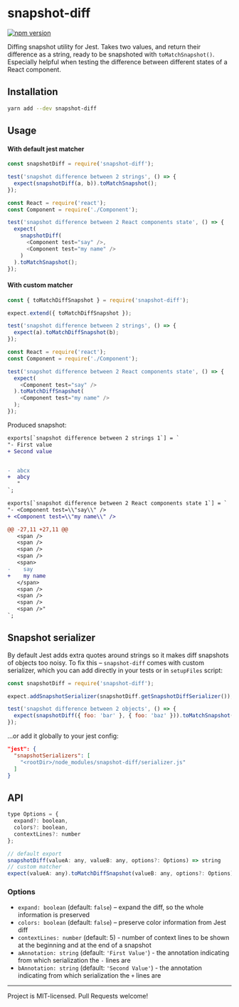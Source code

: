 # snapshot-diff
[![npm version](https://badge.fury.io/js/snapshot-diff.svg)](https://badge.fury.io/js/snapshot-diff)

Diffing snapshot utility for Jest. Takes two values, and return their difference as a string, ready to be snapshoted with `toMatchSnapshot()`.
Especially helpful when testing the difference between different states of a React component.

## Installation
```bash
yarn add --dev snapshot-diff
```

## Usage

#### With default jest matcher

```js
const snapshotDiff = require('snapshot-diff');

test('snapshot difference between 2 strings', () => {  
  expect(snapshotDiff(a, b)).toMatchSnapshot();
});

const React = require('react');
const Component = require('./Component');

test('snapshot difference between 2 React components state', () => {
  expect(
    snapshotDiff(
      <Component test="say" />,
      <Component test="my name" />
    )
  ).toMatchSnapshot();
});
```

#### With custom matcher

```js
const { toMatchDiffSnapshot } = require('snapshot-diff');

expect.extend({ toMatchDiffSnapshot });

test('snapshot difference between 2 strings', () => { 
  expect(a).toMatchDiffSnapshot(b);
});

const React = require('react');
const Component = require('./Component');

test('snapshot difference between 2 React components state', () => { 
  expect(
    <Component test="say" />
  ).toMatchDiffSnapshot(
    <Component test="my name" />
  );    
});
```



Produced snapshot:

```diff
exports[`snapshot difference between 2 strings 1`] = `
"- First value
+ Second value


-  abcx
+  abcy
   "
`;

exports[`snapshot difference between 2 React components state 1`] = `
"- <Component test=\\"say\\" />
+ <Component test=\\"my name\\" />

@@ -27,11 +27,11 @@
   <span />
   <span />
   <span />
   <span />
   <span>
-    say
+    my name
   </span>
   <span />
   <span />
   <span />
   <span />"
`;
```

## Snapshot serializer

By default Jest adds extra quotes around strings so it makes diff snapshots of objects too noisy. 
To fix this – `snapshot-diff` comes with custom serializer, which you can add directly in your tests or in `setupFiles` script:

```js
const snapshotDiff = require('snapshot-diff');

expect.addSnapshotSerializer(snapshotDiff.getSnapshotDiffSerializer());

test('snapshot difference between 2 objects', () => {  
  expect(snapshotDiff({ foo: 'bar' }, { foo: 'baz' })).toMatchSnapshot();
});
```

...or add it globally to your jest config:

```json
"jest": {
  "snapshotSerializers": [
    "<rootDir>/node_modules/snapshot-diff/serializer.js"
  ]
}
```

## API

```js
type Options = {
  expand?: boolean,
  colors?: boolean,
  contextLines?: number
};

// default export
snapshotDiff(valueA: any, valueB: any, options?: Options) => string
// custom matcher
expect(valueA: any).toMatchDiffSnapshot(valueB: any, options?: Options) => void
```

### Options
* `expand: boolean` (default: `false`) – expand the diff, so the whole information is preserved
* `colors: boolean` (default: `false`) – preserve color information from Jest diff
* `contextLines: number` (default: 5) - number of context lines to be shown at the beginning and at the end of a snapshot
* `aAnnotation: string` (default: `'First Value'`) - the annotation indicating from which serialization the `-` lines are
* `bAnnotation: string` (default: `'Second Value'`) - the annotation indicating from which serialization the `+` lines are


---

Project is MIT-licensed. Pull Requests welcome!
